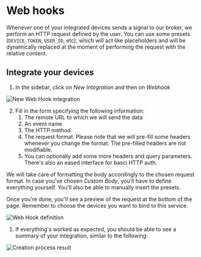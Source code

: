 # Web hooks

Whenever one of your integrated devices sends a signal to our broker, we perform an HTTP request defined by the user. You can use some presets (`DEVICE_TOKEN`, `USER_ID`, etc), which will act like placeholders and will be dynamically replaced at the moment of performing the request with the relative content.

## Integrate your devices

1. In the sidebar, click on _New Integration_ and then on _Webhook_

![New Web Hook integration](../../.gitbook/assets/01_webhook_integration.png)

2. Fill in the form specifying the following information:
    1. The remote URL to which we will send the data
    2. An event name
    3. The HTTP method
    4. The request format. Please note that we will pre-fill some headers whenever you change the format. The pre-filled headers are not modifiable.
    5. You can optionally add some more headers and query parameters. There's also an eased interface for basci HTTP auth.

We will take care of formatting the body accordingly to the chosen request format. In case you've chosen _Custom Body_, you'll have to define everything yourself. You'll also be able to manually insert the presets.

Once you're done, you'll see a preview of the request at the bottom of the page. Remember to choose the devices you want to bind to this service.

![Web Hook definition](../../.gitbook/assets/02_webhook_integration.png)

1.  If everything's worked as expected, you should be able to see a summary of your integration, similar to the following:

![Creation process result](../../.gitbook/assets/03_webhook_integration.png)
